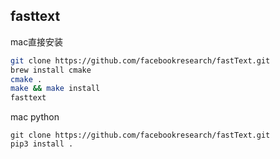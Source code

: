 ## fasttext

mac直接安装

```sh
git clone https://github.com/facebookresearch/fastText.git
brew install cmake
cmake .
make && make install 
fasttext 
```

mac python

```
git clone https://github.com/facebookresearch/fastText.git
pip3 install .
```

